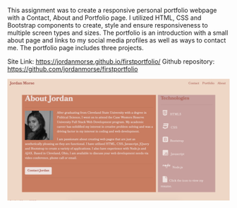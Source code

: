This assignment was to create a responsive personal portfolio webpage with a Contact, About and Portfolio page. I utilized HTML, CSS and Bootstrap components to create, style and ensure responsiveness to multiple screen types and sizes. The portfolio is an introduction with a small about page and links to my social media profiles as well as ways to contact me. The portfolio page includes three projects.

Site Link: https://jordanmorse.github.io/firstportfolio/
Github repository: https://github.com/jordanmorse/firstportfolio

![portfolio](assets/images/website.png)

 





